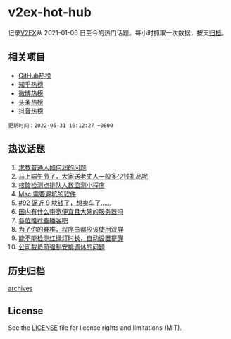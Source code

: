 # v2ex-hot-hub

 记录[V2EX](https://www.v2ex.com/)从 2021-01-06 日至今的热门话题。每小时抓取一次数据，按天[归档](archives)。
 
 ## 相关项目

- [GitHub热榜](https://github.com/lonnyzhang423/github-hot-hub)
- [知乎热榜](https://github.com/lonnyzhang423/zhihu-hot-hub)
- [微博热榜](https://github.com/lonnyzhang423/weibo-hot-hub)
- [头条热榜](https://github.com/lonnyzhang423/toutiao-hot-hub)
- [抖音热榜](https://github.com/lonnyzhang423/douyin-hot-hub)


 `更新时间：2022-05-31 16:12:27 +0800`

## 热议话题

1. [求教普通人如何润的问题](https://www.v2ex.com/t/856261)
1. [马上端午节了，大家送老丈人一般多少钱礼品呢](https://www.v2ex.com/t/856362)
1. [核酸检测点排队人数监测小程序](https://www.v2ex.com/t/856305)
1. [Mac 需要避坑的软件](https://www.v2ex.com/t/856318)
1. [#92 逼近 9 块钱了，想卖车了……](https://www.v2ex.com/t/856405)
1. [国内有什么带宽便宜且大碗的服务器吗](https://www.v2ex.com/t/856248)
1. [各位推荐些播客吧](https://www.v2ex.com/t/856357)
1. [为了你的脊椎，程序员都应该使用双屏](https://www.v2ex.com/t/856383)
1. [能不能检测红绿灯时长，自动设置提醒](https://www.v2ex.com/t/856361)
1. [公司裁员前强制安排调休的问题](https://www.v2ex.com/t/856359)

## 历史归档

[archives](archives)

## License

See the [LICENSE](LICENSE) file for license rights and limitations (MIT).
